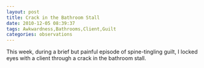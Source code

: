```yaml
---
layout: post
title: Crack in the Bathroom Stall
date: 2010-12-05 08:39:37
tags: Awkwardness,Bathrooms,Client,Guilt
categories: observations
---
```


This week, during a brief but painful episode of spine-tingling guilt, I
locked eyes with a client through a crack in the bathroom stall.





